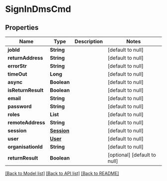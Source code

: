 # SignInDmsCmd
## Properties

| Name | Type | Description | Notes |
|------------ | ------------- | ------------- | -------------|
| **jobId** | **String** |  | [default to null] |
| **returnAddress** | **String** |  | [default to null] |
| **errorStr** | **String** |  | [default to null] |
| **timeOut** | **Long** |  | [default to null] |
| **async** | **Boolean** |  | [default to null] |
| **isReturnResult** | **Boolean** |  | [default to null] |
| **email** | **String** |  | [default to null] |
| **password** | **String** |  | [default to null] |
| **roles** | **List** |  | [default to null] |
| **remoteAddress** | **String** |  | [default to null] |
| **session** | [**Session**](Session.md) |  | [default to null] |
| **user** | [**User**](User.md) |  | [default to null] |
| **organisationId** | **String** |  | [default to null] |
| **returnResult** | **Boolean** |  | [optional] [default to null] |

[[Back to Model list]](../README.md#documentation-for-models) [[Back to API list]](../README.md#documentation-for-api-endpoints) [[Back to README]](../README.md)

